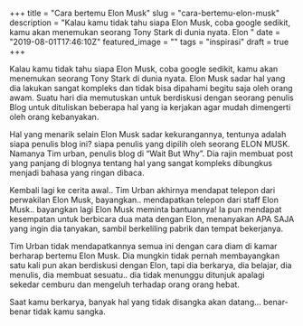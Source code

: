 +++
title = "Cara bertemu Elon Musk"
slug = "cara-bertemu-elon-musk"
description = "Kalau kamu tidak tahu siapa Elon Musk, coba google sedikit, kamu akan menemukan seorang Tony Stark di dunia nyata. Elon "
date = "2019-08-01T17:46:10Z"
featured_image = ""
tags = "inspirasi"
draft = true
+++ 
 
Kalau kamu tidak tahu siapa Elon Musk, coba google sedikit, kamu akan menemukan seorang Tony Stark di dunia nyata. Elon Musk sadar hal yang dia lakukan sangat kompleks dan tidak bisa dipahami begitu saja oleh orang awam. Suatu hari dia memutuskan untuk berdiskusi dengan seorang penulis Blog untuk dituliskan beberapa hal yang ia kerjakan agar mudah dimengerti oleh orang kebanyakan.

Hal yang menarik selain Elon Musk sadar kekurangannya, tentunya adalah siapa penulis blog ini? siapa penulis yang dipilih oleh seorang ELON MUSK. Namanya Tim urban, penulis blog di “Wait But Why”. Dia rajin membuat post yang panjang di blognya tentang hal yang sangat kompleks dibungkus menjadi bahasa yang ringan dibaca.

Kembali lagi ke cerita awal.. Tim Urban akhirnya mendapat telepon dari perwakilan Elon Musk, bayangkan.. mendapatkan telepon dari staff Elon Musk.. bayangkan lagi Elon Musk meminta bantuannya! Ia pun mendapat kesempatan untuk berbicara dua mata dengan Elon, menanyakan APA SAJA yang ingin dia tanyakan, sambil berkeliling pabrik dan tempat bekerjanya.

Tim Urban tidak mendapatkannya semua ini dengan cara diam di kamar berharap bertemu Elon Musk. Dia mungkin tidak pernah membayangkan satu kali pun akan berdiskusi dengan Elon, tapi dia berkarya, dia belajar, dia menulis, dia membuat sesuatu.. dia tidak menunggu ditunjuk apalagi sekedar cemburu dan mengeluh terhadap orang orang hebat.

Saat kamu berkarya, banyak hal yang tidak disangka akan datang… benar-benar tidak kamu sangka.